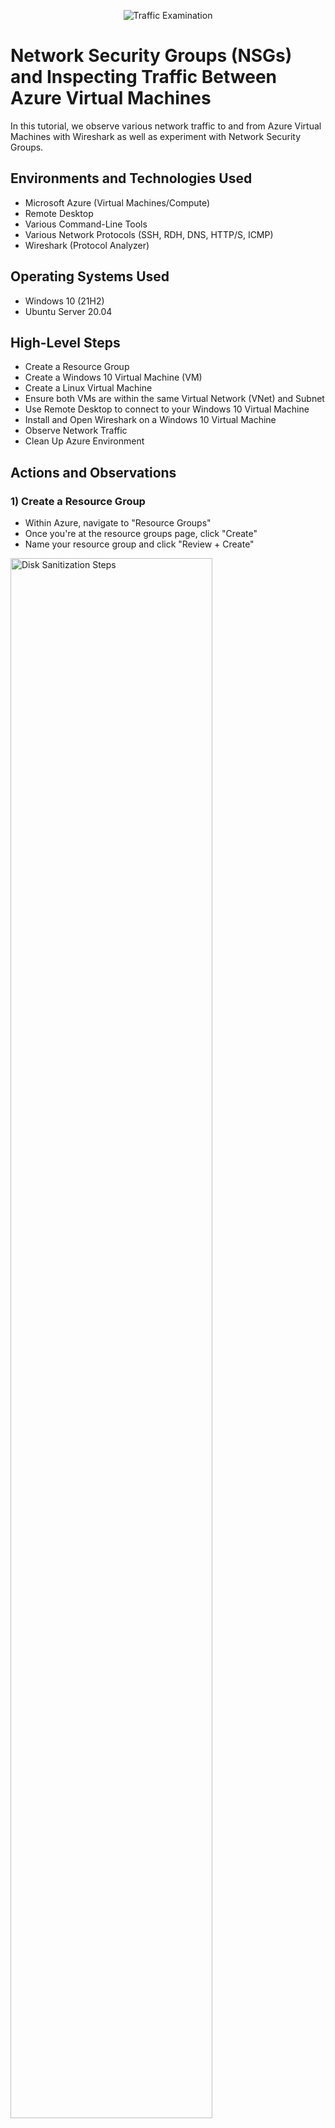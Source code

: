 <p align="center">
<img src="https://i.imgur.com/Ua7udoS.png" alt="Traffic Examination"/>
</p>

<h1>Network Security Groups (NSGs) and Inspecting Traffic Between Azure Virtual Machines</h1>
In this tutorial, we observe various network traffic to and from Azure Virtual Machines with Wireshark as well as experiment with Network Security Groups. <br />


<h2>Environments and Technologies Used</h2>

- Microsoft Azure (Virtual Machines/Compute)
- Remote Desktop
- Various Command-Line Tools
- Various Network Protocols (SSH, RDH, DNS, HTTP/S, ICMP)
- Wireshark (Protocol Analyzer)

<h2>Operating Systems Used </h2>

- Windows 10 (21H2)
- Ubuntu Server 20.04

<h2>High-Level Steps</h2>

- Create a Resource Group
- Create a Windows 10 Virtual Machine (VM)
- Create a Linux Virtual Machine
- Ensure both VMs are within the same Virtual Network (VNet) and Subnet
- Use Remote Desktop to connect to your Windows 10 Virtual Machine
- Install and Open Wireshark on a Windows 10 Virtual Machine
- Observe Network Traffic
- Clean Up Azure Environment

<h2>Actions and Observations</h2>

<h3>1) Create a Resource Group</h3>
<p>
  
- Within Azure, navigate to "Resource Groups"
- Once you're at the resource groups page, click "Create"
- Name your resource group and click "Review + Create"
</p>
<p>
<img src="https://i.imgur.com/tFssktD.png" height="80%" width="80%" alt="Disk Sanitization Steps"/>
</p>
<br />

<h3>2) Create a Windows 10 Virtual Machine</h3>
<p>
  
- Within Azure, navigate to "Virtual Machines"
- Once you're at the virtual machines page, click "Create" -> "Azure virtual machine"
- Under "Resource group", select the resource group that you previously created (for this tutorial, "RG-Network-Activities")
- Name your virtual machine (for this tutorial, we will name it "windows-vm")
</p>
<p>
<img src="https://i.imgur.com/Xh8PM7l.png" height="80%" width="80%" alt="Disk Sanitization Steps"/>
</p>
<p>
  
- Under image, select "Windows 10 Pro"
</p>
<p>
<img src="https://i.imgur.com/nPNCsuo.png" height="80%" width="80%" alt="Disk Sanitization Steps"/>
</p>
<p>
  
- Under "Size", select anything with 2 vcpus
- Create a username and password
- Once that's done, make sure "Licensing" is checked, then click "Review + Create"
</p>
<p>
<img src="https://i.imgur.com/wdWBKWS.png" height="80%" width="80%" alt="Disk Sanitization Steps"/>
</p>
<br />



<h3>3) Create a Linux Virtual Machine</h3>
<p>
  
- Within Azure, navigate to "Virtual Machines"
- Once you're at the virtual machines page, click "Create" -> "Azure virtual machine"
- Under "Resource group", select the same resource group used in the previous step
- Name your virtual machine (for this tutorial, we will name it "linux-vm")
- Under image, select "Ubuntu Server 22.04 LTS" or "Ubuntu Server 24.04 LTS"
</p>
<p>
<img src="https://i.imgur.com/DxRcczj.png" height="80%" width="80%" alt="Disk Sanitization Steps"/>
</p>
<p>
  
- Like the previous step, under "Size" select anything with 2 vcpus
- Create a username and password
</p>
<p>
<img src="https://i.imgur.com/oJmMEuq.png" height="80%" width="80%" alt="Disk Sanitization Steps"/>
</p>
<p>

- At the bottom of the page, click "Next: Disks" then "Next: Networking" to navigate to the "Networking" tab
- Select the virtual network you created when setting up the Windows 10 Virtual Machine (for this tutorial: Lab2-Vnet)
- Click "Review + Create"
</p>
<p>
<img src="https://i.imgur.com/RXDhfxi.png" height="80%" width="80%" alt="Disk Sanitization Steps"/>
</p>
<br />

<h3>4) Ensure both VMs are within the same Virtual Network (VNet) and Subnet</h3>
<p>

- Navigate to Virtual Machines
- Click on your Windows virtual machine and check the name of the virtual network/subnet
- Click on your Linux virtual machine and ensure that the virtual network/subnet is the same as your Windows virtual machine
</p>
<p>
<img src="https://i.imgur.com/dWUwyEu.png" height="80%" width="80%" alt="Disk Sanitization Steps"/>
</p>
<p>
<img src="https://i.imgur.com/MrvPL8O.png" height="80%" width="80%" alt="Disk Sanitization Steps"/>
</p>
<br />

<h3>5) Use Remote Desktop to connect to your Windows 10 Virtual Machine</h3>
<p>

- Go to the search bar at the bottom of the screen and enter and select "Remoke Desktop Connection"
- Once you've opened "Remote Desktop Connection", enter the Public IP Address for your Windows 10 Virtual Machine. To find it, go to "Virtual machines" in Azure and click on your Windows 10 Virtual machine (in this case "windows-vm").
- Once you've entered the public IP address, login to your virtual machine
</p>
<p>
<img src="https://i.imgur.com/HCEAQJu.png" height="80%" width="80%" alt="Disk Sanitization Steps"/>
</p>
<br />

<h3>6) Install and Open Wireshark on a Windows 10 Virtual Machine</h3>
<p>

- In your Windows 10 Virtual Machine paste this link into a browser: "https://www.wireshark.org".
- Once you click "Download", for this tutorial, select the "Windows x64 Installer"
- Once you've downloaded the file, click "open file" and install "Wireshark"
</p>
<p>
<img src="https://i.imgur.com/VNAJ3c5.png" height="80%" width="80%" alt="Disk Sanitization Steps"/>
</p>
<p>
<img src="https://i.imgur.com/Oze6GJ6.png" height="60%" width="60%" alt="Disk Sanitization Steps"/>
</p>
<br />

<h3>7) Observe Network Traffic</h3>
<p>

- In the search bar at the bottom of the screen, type and open "Wireshark"
- Once "Wireshark" is open, single click "Ethernet" to ensure it's highlighted, then start packet capture by clicking the blue fin icon at the top left of the page (below "File")
</p>
<p>
<img src="https://i.imgur.com/ree9GLk.png" height="70%" width="70%" alt="Disk Sanitization Steps"/>
</p>

<h3>8) Observe ICMP Traffic</h3>
<p>

- Within Wireshark, type in "icmp" in the search bar at the top then hit enter to filter only ICMP traffic.
- Go into the "Virtual machines" page in Azure to retrieve the private IP address of the Linux virtual machine (linux-vm).
- Go to the search bar at the bottom of the screen in your Windows virtual machine and type and open "Windows Powershell"
- Within Powershell, we want to ping the private IP address of the Linux virtual machine. Type in "ping" followed by the private IP address (example: ping 10.0.0.5).
</p>
<p>
<img src="https://i.imgur.com/Yu7RHNd.png" height="80%" width="80%" alt="Disk Sanitization Steps"/>
</p>
<p>
  
- Attempt to ping a public website and observe traffic (example: www.google.com)
</p>
<p>
<img src="https://i.imgur.com/nEpSfRs.png" height="80%" width="80%" alt="Disk Sanitization Steps"/>
</p>
<p>
  
- Initiate a perpetual/non-stop ping from your Windows 10 virtual machine to your Linux virtual machine (example: ping 10.0.0.5 -t)
</p>
<p>
<img src="https://i.imgur.com/OMQdH8r.png" height="80%" width="80%" alt="Disk Sanitization Steps"/>
</p>
<p>
  
- Open the Network Security Group your Linux virtual machine is using and disable incoming (inbound) ICMP traffic. To do this, navigate to virtual machines in Azure, then click your Linux virtual machine (linux-vm), then click "Networking" -> "Network settings" and then select your Network security group (example: linux-vm-nsg)
- Once you're in the Network security group page, on the left of the page, click "Settings" -> "Inbound security rules", then click "Add". Once that's done, under "Destination port ranges" type in "*". Under Protocol, select "ICMPv4". Under "Action", select "Deny". Under "Priority" type "290". Then click "Add".
</p>
<p>
<img src="https://i.imgur.com/tRcOBti.png" height="80%" width="80%" alt="Disk Sanitization Steps"/>
</p>
<p>
<img src="https://i.imgur.com/Hpn0XHV.png" height="80%" width="80%" alt="Disk Sanitization Steps"/>
</p>
<p>

- Back in the Windows 10 virtual machine, observe the ICMP traffic in WireShark and the command line Ping activity, if done correctly the ping requests should continue to time out
</p>
<p>
<img src="https://i.imgur.com/9rK6eS6.png" height="80%" width="80%" alt="Disk Sanitization Steps"/>
</p>
<p>

- Re-enable ICMP traffic by deleting it from the Network Security Group
- Back in the Windows 10 virtual machine, observe the ICMP traffic in WireShark and the command line Ping activity, the ping requests should start working again
- Stop the ping activity by hitting "Ctrl + C" in Powershell, then click the "Square" icon in Wireshark.
</p>
<p>
<img src="https://i.imgur.com/7QNtzP9.png" height="80%" width="80%" alt="Disk Sanitization Steps"/>
</p>
<br />


<h3>9) Observe SSH Traffic</h3>
<p>

- In Wireshark, type in the search bar "SSH" and hit "Enter" to filter for only SSH traffic.
- Open Powershell again and type ssh (username@ private IP address) (example: ssh labuser@10.0.0.5).
- Once that's done, type commands (username, pwd, etc) into the linux SSH connection and observe SSH traffic spam in WireShark.
</p>
<p>
<img src="https://i.imgur.com/6FfxOHf.png" height="80%" width="80%" alt="Disk Sanitization Steps"/>
</p>
<p>

- To close the SSH connection, type "exit" in Powershell
</p>
<br />

<h3>10) Observe DHCP Traffic</h3>

<p>

- In Wireshark, type in the search bar "dhcp" and hit "Enter" to filter for only DHCP traffic.
- Next we want to create a script to enter in Powershell later, open Notepad and type in "ipconfig /release" and "ipconfig /renew"
- Save the file to "c:\programdata". Make sure "all files" is selected and name it "dhcp.bat".
</p>
<p>
<img src="https://i.imgur.com/RfvpNBl.png" height="80%" width="80%" alt="Disk Sanitization Steps"/>
</p>
<p>
<img src="https://i.imgur.com/ijybvew.png" height="80%" width="80%" alt="Disk Sanitization Steps"/>
</p>
<p>
  
- Go to Powershell and type and enter ".\dhcp.bat" to issue your virtual machine a new IP address
- Observe DHCP traffic
</p>
<p>
<img src="https://i.imgur.com/HRH0Txr.png" height="80%" width="80%" alt="Disk Sanitization Steps"/>
</p>
<br />

<h3>11) Observe DNS Traffic</h3>

<p>

- In Wireshark, type in the search bar "dns" and hit "Enter" to filter for only DNS traffic.
- In Powershell, use "nslookup" to see the IP address for a website (example: "nslookup google.com" or "nslookup disney.com")
- Observe DNS traffic
</p>
<p>
<img src="https://i.imgur.com/HfL7qhh.png" height="80%" width="80%" alt="Disk Sanitization Steps"/>
</p>
<br />

<h3>12) Observe RDP Traffic</h3>

<p>

- In Wireshark, type in the search bar "tcp.port == 3389" and hit "Enter" to filter for only RDP traffic.
- Observe RDP traffic
- You'll notice that the traffic is non-stop because the RDP (protocol) is constantly showing a live stream from one computer to another, therefore traffic is always being transmitted
</p>
<p>
<img src="https://i.imgur.com/70sUnmd.png" height="80%" width="80%" alt="Disk Sanitization Steps"/>
</p>
<br />

<h3>13) Clean Up Azure Environment</h3>

<p>

- First close your Remote Desktop connection
- Go into Azure and navigate to "Resource groups"
- Delete the Resource group that you created at the beginning of the lab
- Verify that the resource group has been deleted
</p>
<p>
<img src="https://i.imgur.com/GatVzak.png" height="80%" width="80%" alt="Disk Sanitization Steps"/>
</p>
<p>
<img src="https://i.imgur.com/OkURrNk.png" height="80%" width="80%" alt="Disk Sanitization Steps"/>
</p>
<br />

<h3>Congratulations! You've completed this tutorial.</h3>
